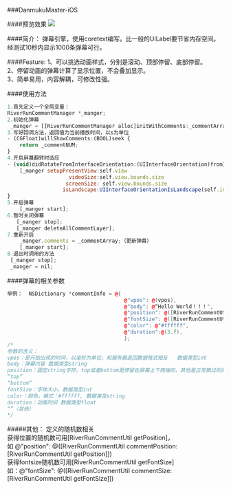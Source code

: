 ###DanmukuMaster-iOS

####预览效果
![](http://g.recordit.co/CsA7KUkQJH.gif)  

####简介：
弹幕引擎，使用coretext编写。比一般的UILabel要节省内存空间。经测试10秒内显示1000条弹幕可行。  

####Feature:
1、可以挑选动画样式，分别是滚动、顶部停留、底部停留。  
2、停留动画的弹幕计算了显示位置，不会叠加显示。  
3、简单易用，内容解耦，可修改性强。  

####使用方法
```javascript
1.首先定义一个全局变量：  
RiverRunCommentManager *_manger;  
2.初始化弹幕
 _manger = [[RiverRunCommentManager alloc]initWithComments:_commentArray delegate:self andPresentView:self.view videoSize:self.view.bounds.size screenSize:self.view.bounds.size isLandscape:UIInterfaceOrientationIsLandscape(self.interfaceOrientation)];
3.写好回调方法，返回值为当前播放时间，以s为单位
- (CGFloat)willShowComments:(BOOL)seek {
    return _commentNUM;
}
4.开启屏幕翻转时适应
- (void)didRotateFromInterfaceOrientation:(UIInterfaceOrientation)fromInterfaceOrientation {
    [_manger setupPresentView:self.view
                    videoSize:self.view.bounds.size
                   screenSize: self.view.bounds.size
                  isLandscape:UIInterfaceOrientationIsLandscape(self.interfaceOrientation)];
}
5.开启弹幕
    [_manger start];
6.暂时关闭弹幕 
   [_manger stop];
   [_manger deleteAllCommentLayer];
7.重新开启
    _manger.comments = _commentArray;（更新弹幕）
    [_manger start];
8.退出时调用的方法
 [_manger stop];
 _manger = nil;
```

####弹幕的相关参数
```c++
举例：  NSDictionary *commentInfo = @{
                                      @"vpos": @(vpos),
                                      @"body": @“Hello World！！！",
                                      @"position": @([RiverRunCommentUtil commentPosition:[self getPosition]]),
                                      @"fontSize": @([RiverRunCommentUtil commentSize:[self getFontSize]]),
                                      @"color": @"#ffffff",
                                      @"duration":@(3.f),
                                      };
/*
参数的含义：
vpos：是开始出现的时间，以毫秒为单位，和服务器返回数据格式相反   数据类型int
body：弹幕内容 数据类型string
position：固定string字符，top或者bottom是停留在屏幕上下两端的，其他是正常飘过的弹幕  
“top” 	
“bottom” 
fontSize：字体大小，数据类型int
color：颜色，格式：#ffffff, 数据类型string
duration：动画时间 数据类型float
“”（其他）  
*/
```

#####其他：
定义的随机数相关  
获得位置的随机数可用[RiverRunCommentUtil getPosition]，  
如  @"position": @([RiverRunCommentUtil commentPosition:[RiverRunCommentUtil getPosition]])  
获得fontsize随机数可用[RiverRunCommentUtil getFontSize]  
如：@"fontSize": @([RiverRunCommentUtil commentSize:[RiverRunCommentUtil getFontSize]])  




